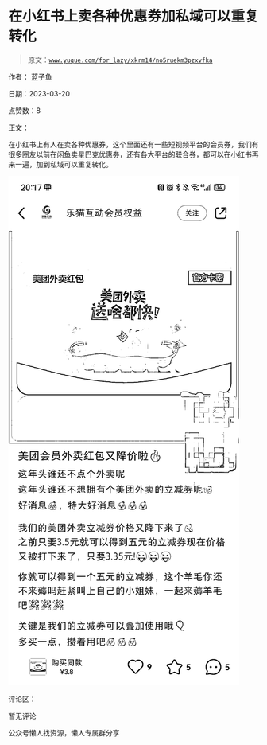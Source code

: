 # 在小红书上卖各种优惠券加私域可以重复转化

> 原文：[`www.yuque.com/for_lazy/xkrm14/no5ruekm3pzxvfka`](https://www.yuque.com/for_lazy/xkrm14/no5ruekm3pzxvfka)



作者： 蓝子鱼



日期：2023-03-20



点赞数：8



正文：



在小红书上有人在卖各种优惠券，这个里面还有一些短视频平台的会员券，我们有很多圈友以前在闲鱼卖星巴克优惠券，还有各大平台的联合券，都可以在小红书再来一遍，加到私域可以重复转化。



![](img/805494e94a94559d44030b0aa027b624.png)  

评论区：



暂无评论



公众号懒人找资源，懒人专属群分享

</ne-p>